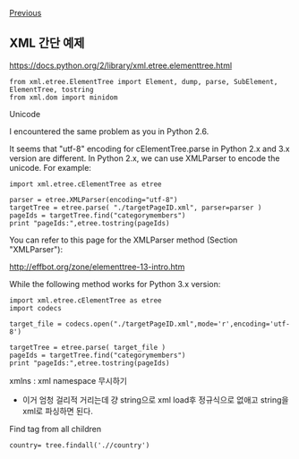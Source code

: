 [Previous](..)
## XML 간단 예제
https://docs.python.org/2/library/xml.etree.elementtree.html
    
    from xml.etree.ElementTree import Element, dump, parse, SubElement, ElementTree, tostring
    from xml.dom import minidom
    
Unicode

I encountered the same problem as you in Python 2.6.

It seems that "utf-8" encoding for cElementTree.parse in Python 2.x and 3.x version are different. In Python 2.x, we can use XMLParser to encode the unicode. For example:

```
import xml.etree.cElementTree as etree

parser = etree.XMLParser(encoding="utf-8")
targetTree = etree.parse( "./targetPageID.xml", parser=parser )
pageIds = targetTree.find("categorymembers")
print "pageIds:",etree.tostring(pageIds)
```

You can refer to this page for the XMLParser method (Section "XMLParser"):

http://effbot.org/zone/elementtree-13-intro.htm

While the following method works for Python 3.x version:

```
import xml.etree.cElementTree as etree
import codecs

target_file = codecs.open("./targetPageID.xml",mode='r',encoding='utf-8')

targetTree = etree.parse( target_file )
pageIds = targetTree.find("categorymembers")
print "pageIds:",etree.tostring(pageIds)
```


xmlns : xml namespace 무시하기

- 이거 엄청 걸리적 거리는데 걍 string으로 xml load후 정규식으로 없애고 string을 xml로 파싱하면 된다.


Find tag from all children
```
country= tree.findall('.//country')
```